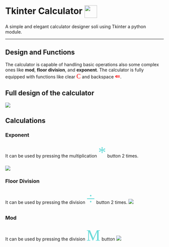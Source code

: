  # Tkinter Calculator <img align="center" src="https://i.imgur.com/JDzrSoW.png" height="40" width="40" />
A simple and elegant calculator designer soli using Tkinter a python module.

---
## Design and Functions

The calculator is capable of handling basic operations also some complex ones like **mod**, **floor division**, and **exponent**.
The calculator is fully equipped with functions like clear <span style="font-family: 'Digital-7'; font-size: 20px; color: red; ">C</span> and backspace <span style="font-family: 'Digital-7'; font-size: 20px; color: red; ">⇚</span>.


## Full design of the calculator

<img src="https://i.imgur.com/8te7ink.png" />


## Calculations

### Exponent
It can be used by pressing the multiplication <span style="font-family: 'Digital-7'; font-size: 50px; color: #6adbd9;">*</span>  button 2 times.

<img src="https://i.imgur.com/OlfLyUF.gif" />

### Floor Division
It can be used by pressing the division <span style="font-family: 'Digital-7'; font-size: 50px; color: #6adbd9;">÷</span>  button 2 times.
<img src="https://i.imgur.com/Rle6VfK.gif" />

### Mod
It can be used by pressing the division <span style="font-family: 'Digital-7'; font-size: 50px; color: #6adbd9;">M</span>  button
<img src="https://i.imgur.com/NyoGXSX.gif" />
